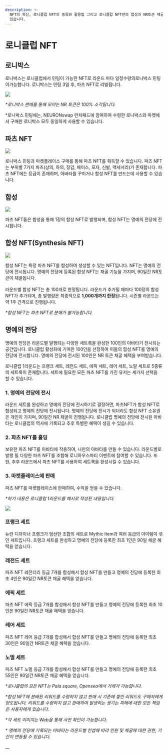 ```yaml
---
description: >-
  NFT의 혁신, 로니클럽 NFT의 종류와 활용법 그리고 로니클럽 NFT만의 합성과 NR토큰 채굴 기능에 대한 전반적인 내용이 포함되어
  있습니다.
---
```


# 로니클럽 NFT

## **로니박스**&#x20;

로니박스는 로니클럽에서 민팅이 가능한 NFT로 라운드 마다 일정수량의로니박스  민팅이가능합니다. 로니박스는 민팅 3일 후, 파츠 NFT로 리빌됩니다.

![](../../.gitbook/assets/로니박스.png)

_\*로니박스 판매를 통해 모이는 NR 토큰은 100% 소각됩니다._

\*로니박스 민팅에는, NEURONswap 런치패드에 참여하여 수령한 로니박스와 마켓에서 구매한 로니박스 모두 동일하게 사용할 수 있습니다.

## **파츠 NFT**&#x20;

![](<../../.gitbook/assets/파츠와 캐릭터.JPG>)

로니박스 민팅과 마켓플레이스 구매를 통해 파츠 NFT를 획득할 수 있습니다. 파츠 NFT는 부위별 7가지 파츠(상의, 하의, 장갑, 페이스, 모자, 신발, 액세서리)가 존재합니다. 파츠 NFT에는 등급이 존재하며, 아바타를 꾸미거나 합성 NFT를 만드는데 사용할 수 있습니다.&#x20;



## 합성&#x20;

![](<../../.gitbook/assets/전시하기1 (1).JPG>)

파츠 NFT들은 합성을 통해 1장의 합성 NFT로 발행되며, 합성 NFT는 명예의 전당에 전시됩니다.

## **합성 NFT(Synthesis NFT)**&#x20;

![](../../.gitbook/assets/전시하기2.JPG)

합성 NFT는 특정 파츠 NFT를 합성하여 생성할 수 있는 NFT입니다. NFT는 명예의 전당에 전시됩니다. 명예의 전당에 등록된 합성 NFT는 채굴 기능을 가지며, 90일간 NR토큰이 채굴됩니다.\
\
라운드별 합성 NFT는 총 100개로 한정됩니다. 라운드가 추가될 때마다 100장의 합성 NFT가 추가되며, 총 발행량은 최종적으로 **1,000개까지 한정**됩니다. 시즌별 라운드는 약 1주 간격으로 진행됩니다.&#x20;

_\*합성 NFT는 파츠 NFT로 분해가 불가능합니다._&#x20;

## **명예의 전당**

명예의 전당은 라운드별 발행되는 다양한 세트룩을 완성한 100인의 아바타가 전시되는 공간입니다. 로니클럽 활성화에 기여한 100인을 선정하여 이들의 합성 NFT를 명예의 전당에 전시합니다. 명예의 전당에 전시된 100인은 NR 토큰 채굴 혜택을 부여받습니다.

로니클럽 1라운드는 프랭크 세트, 레전드 세트, 에픽 세트, 레어 세트, 노말 세트로 5종류의 세트룩이 존재합니다. 세트에 필요한 모든 파츠 NFT를 가진 유저는 세가지 선택을 할 수 있습니다.

### **1. 명예의 전당에 전시**

라운드 세트를 완성하고 명예의 전당에 전시하기로 결정하면, 파츠NFT가 합성 NFT로 합성되고 명예의 전당에 전시됩니다. 명예의 전당에 전시가 되더라도 합성 NFT 소유권은 개인이 가지며, 90일간 NR 채굴이 진행됩니다. 로니클럽 명예의 전당에 전시된 아바타는 로니클럽의 역사에 기록되고 추후 특별한 혜택이 생길 수 있습니다.

### **2. 파츠 NFT를 홀딩**

보유한 파츠 NFT를 아바타에 착용하여, 나만의 아바타를 만들 수 있습니다. 라운드별로 발행 될 다양한 파츠 NFT를 조합해 로니하우스파티 이벤트에 참여할 수 있습니다. 또한, 추후 라운드에서 파츠 NFT를 사용하여 세트룩을 완성시킬 수 있습니다.

### **3. 마켓플레이스에 판매**

파츠 NFT를 마켓플레이스에 판매하여, 수익을 얻을 수 있습니다.



_\*하기 내용은 로니클럽 1라운드를 예시로 작성된 내용입니다._

![](<../../.gitbook/assets/세트 이미지.JPG>)

### **프랭크 세트**&#x20;

뉴런 디자이너 프랭크가 엄선한 조합의 세트로 Mythic Item과 여러 등급의 아이템이 섞인 세트입니다. 프랭크 세트를 완성하고 명예의 전당에 등록한 최초 1인은 90일 채굴 혜택을 얻습니다.

### **레전드 세트**&#x20;

파츠 NFT 레전더리 등급 7개를 합성해서 합성 NFT를 만들고 명예의 전당에 등록한 최초 4인은 90일간 NR토큰 채굴 혜택을 얻습니다.

### **에픽 세트**&#x20;

파츠 NFT 에픽 등급 7개를 합성해서 합성 NFT를 만들고 명예의 전당에 등록한 최초 10인은 90일간 NR토큰 채굴 혜택을 얻습니다.

### **레어 세트**&#x20;

파츠 NFT 레어 등급 7개를 합성해서 합성 NFT를 만들고 명예의 전당에 등록한 최초 30인은 90일간 NR토큰 채굴 혜택을 얻습니다.

### **노멀 세트**&#x20;

파츠 NFT 노멀 등급 7개를 합성해서 합성 NFT를 만들고 명예의 전당에 등록한 최초 55인은 90일간 NR토큰 채굴 혜택을 얻습니다.

_\*로니클럽의 모든 NFT는 Pala square, Opensea에서 거래가 가능합니다._

_\*합성 NFT에 분배된 리워드를 수령하지 않고 판매 시 기존에 쌓인 리워드도 구매자에게 양도됩니다. 리워드를 수령하지 않고 판매하여 발생하는 생기는 피해에 대한 모든 책임은 사용자에게 있습니다._

_\*각 세트 이미지는 Web을 통해 사전 확인이 가능합니다._

_\* 명예의 전당에 기록되는 아바타는 라운드별 컨셉에 따라 인원 및 채굴에 대한 권한, 기간이 변동될 수 있습니다._

__

